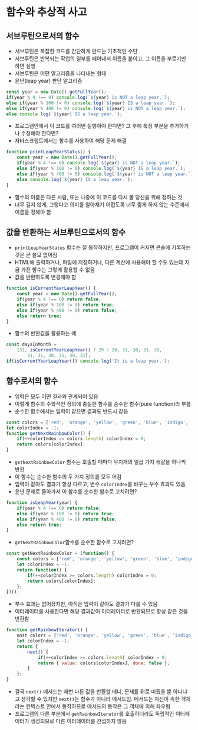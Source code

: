 # 함수와 추상적 사고

## 서브루틴으로서의 함수
- 서브루틴은 복잡한 코드를 간단하게 만드는 기초적인 수단
- 서브루틴은 반복되는 작업의 일부를 떼어내서 이름을 붙이고, 그 이름을 부르기만 하면 실행
- 서브루틴은 어떤 알고리즘을 나타내는 형태
- 윤년(leap year) 판단 알고리즘
```javascript
const year = new Date().getFullYear();
if(year % 4 !== 0) console.log(`${year} is NOT a leap year.`);
else if(year % 100 != 0) console.log(`${year} IS a leap year.`);
else if(year % 400 != 0) console.log(`${year} is NOT a leap year.`);
else console.log(`${year} IS a leap year.`);
```
- 프로그램안에서 이 코드를 여러번 실행하야 한다면? 그 후에 특정 부분을 추가하거나 수정해야 한다면?
- 자바스크립트에서는 함수를 사용하여 해당 문제 해결
```javascript
function printLeapYearStatus() {
    const year = new Date().getFullYear();
    if(year % 4 !== 0) console.log(`${year} is NOT a leap year.`);
    else if(year % 100 != 0) console.log(`${year} IS a leap year.`);
    else if(year % 400 != 0) console.log(`${year} is NOT a leap year.`);
    else console.log(`${year} IS a leap year.`);
}
```
- 함수의 이름은 다른 사람, 또는 나중에 이 코드를 다시 볼 당신을 위해 정하는 것
- 너무 길지 않게, 그렇다고 의미를 알아채기 어렵도록 너무 짧게 하지 않는 수준에서 이름을 정해야 함

## 값을 반환하는 서브루틴으로서의 함수
- `printLeapYearStatus` 함수는 잘 동작하지만, 프로그램이 커지면 콘솔에 기록하는 것은 곧 쓸모 없어짐
- HTML에 출력하거나, 파일에 저장하거나, 다른 계산에 사용해야 할 수도 있는데 지금 가진 함수는 그렇게 활용할 수 없음
- 값을 반환하도록 변경해야 함
```javascript
function isCurrentYearLeapYear() {
    const year = new Date().getFullYear();
    if(year % 4 !== 0) return false;
    else if(year % 100 != 0) return true;
    else if(year % 400 != 0) return false;
    else return true;
}
```
- 함수의 반환값을 활용하는 예
```javascript
const daysInMonth = 
    [31, isCurrentYearLeapYear() ? 29 : 28, 31, 30, 31, 30, 
        31, 31, 30, 31, 30, 31];
if(isCurrentYearLeapYear()) console.log('It is a leap year.');
```

## 함수로서의 함수
- 입력은 모두 어떤 결과와 관계되어 있음
- 이렇게 함수의 수학적인 정의에 충실한 함수를 순수한 함수(pure function)라 부름
- 순수한 함수에서는 입력이 같으면 결과도 반드시 같음
```javascript
const colors = ['red', 'orange', 'yellow', 'green', 'blue', 'indigo', 'violet'];
let colorIndex = -1;
function getNextRainbowColor() {
    if(++colorIndex >= colors.length) colorIndex = 0;
    return colors[colorIndex];
}
```
- `getNextRainbowColor` 함수는 호출할 때마다 무지개의 일곱 가지 샊갈을 하나씩 반환
- 이 함수는 순수한 함수의 두 가지 정의를 모두 어김
- 입력이 같아도 결과가 항상 다르고, 변수 `colorIndex`를 바꾸는 부수 효과도 있음
- 윤년 문제로 돌아가서 이 함수를 순수한 함수로 고치려면?
```javascript
function isLeapYear(year) {
    if(year % 4 !== 0) return false;
    else if(year % 100 != 0) return true;
    else if(year % 400 != 0) return false;
    else return true;
}
```
- `getNextRainbowColor`함수를 순수한 함수로 고치려면?
```javascript
const getNextRainbowColor = (function() {
    const colors = ['red', 'orange', 'yellow', 'green', 'blue', 'indigo', 'violet'];
    let colorIndex = -1;
    return function() {
        if(++colorIndex >= colors.length) colorIndex = 0;
        return colors[colorIndex];
    };
})();
```
- 부수 효과는 없어졌지만, 아직은 입력이 같아도 결과가 다를 수 있음
- 이터레이터를 사용한다면 해당 결과값이 이터레이터로 반환되므로 항상 같은 것을 반환함
```javascript
function getRainbowIterator() {
    onst colors = ['red', 'orange', 'yellow', 'green', 'blue', 'indigo', 'violet'];
    let colorIndex = -1;
    return {
        next() {
            if(++colorIndex >= colors.length) colorIndex = 0;
            return { value: colors[colorIndex], done: false };
        }
    };
}
```
- 결국 `next()` 메서드는 매번 다른 값을 반환할 테니, 문제를 뒤로 미뤘을 뿐 아니냐고 생각할 수 있지만 `next()`는 함수가 아니라 메서드임. 메서드는 자신이 속한 객체라는 컨텍스트 안에서 동작하므로 메서드의 동작은 그 객체에 의해 좌우됨
- 프로그램의 다른 부분에서 `getRainbowIterator`를 호출하더라도 독립적인 이터레이터가 생성되므로 다른 이터레이터를 간섭하지 않음

